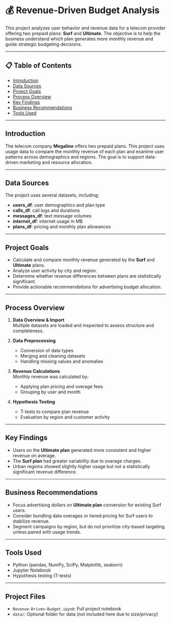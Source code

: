 # 💰 Revenue-Driven Budget Analysis

This project analyzes user behavior and revenue data for a telecom provider offering two prepaid plans: **Surf** and **Ultimate**. The objective is to help the business understand which plan generates more monthly revenue and guide strategic budgeting decisions.

---

## 📋 Table of Contents
- [Introduction](#introduction)
- [Data Sources](#data-sources)
- [Project Goals](#project-goals)
- [Process Overview](#process-overview)
- [Key Findings](#key-findings)
- [Business Recommendations](#business-recommendations)
- [Tools Used](#tools-used)

---

## Introduction

The telecom company **Megaline** offers two prepaid plans. This project uses usage data to compare the monthly revenue of each plan and examine user patterns across demographics and regions. The goal is to support data-driven marketing and resource allocation.

---

## Data Sources

The project uses several datasets, including:

- **users_df**: user demographics and plan type
- **calls_df**: call logs and durations
- **messages_df**: text message volumes
- **internet_df**: internet usage in MB
- **plans_df**: pricing and monthly plan allowances

---

## Project Goals

- Calculate and compare monthly revenue generated by the **Surf** and **Ultimate** plans.
- Analyze user activity by city and region.
- Determine whether revenue differences between plans are statistically significant.
- Provide actionable recommendations for advertising budget allocation.

---

## Process Overview

1. **Data Overview & Import**  
   Multiple datasets are loaded and inspected to assess structure and completeness.

2. **Data Preprocessing**  
   - Conversion of data types  
   - Merging and cleaning datasets  
   - Handling missing values and anomalies

3. **Revenue Calculations**  
   Monthly revenue was calculated by:
   - Applying plan pricing and overage fees
   - Grouping by user and month

4. **Hypothesis Testing**  
   - T-tests to compare plan revenue  
   - Evaluation by region and customer activity

---

## Key Findings

- Users on the **Ultimate plan** generated more consistent and higher revenue on average.
- The **Surf plan** had greater variability due to overage charges.
- Urban regions showed slightly higher usage but not a statistically significant revenue difference.

---

## Business Recommendations

- Focus advertising dollars on **Ultimate plan** conversion for existing Surf users.
- Consider bundling data overages or tiered pricing for Surf users to stabilize revenue.
- Segment campaigns by region, but do not prioritize city-based targeting unless paired with usage trends.

---

## Tools Used

- Python (pandas, NumPy, SciPy, Matplotlib, seaborn)
- Jupyter Notebook
- Hypothesis testing (T-tests)

---

## Project Files

- `Revenue-Driven-Budget.ipynb`: Full project notebook
- `data/`: Optional folder for data (not included here due to size/privacy)
